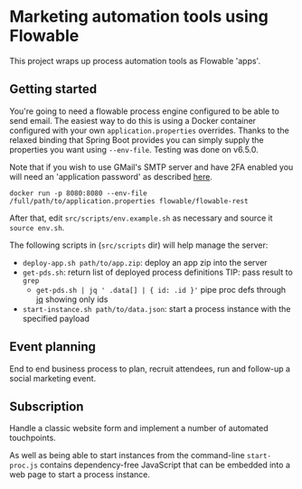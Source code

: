Marketing automation tools using Flowable
=========================================

This project wraps up process automation tools as Flowable 'apps'.

Getting started
---------------

You're going to need a flowable process engine configured to be able to send email. The easiest way to do this is using a Docker container configured with your own `application.properties` overrides. Thanks to the relaxed binding that Spring Boot provides you can simply supply the properties you want using `--env-file`. Testing was done on v6.5.0.

Note that if you wish to use GMail's SMTP server and have 2FA enabled you will need an 'application password' as described [here](https://support.google.com/mail/answer/185833?hl=en).

```
docker run -p 8080:8080 --env-file /full/path/to/application.properties flowable/flowable-rest
```

After that, edit `src/scripts/env.example.sh` as necessary and source it `source env.sh`.

The following scripts in (`src/scripts` dir) will help manage the server:

- `deploy-app.sh path/to/app.zip`: deploy an app zip into the server
- `get-pds.sh`: return list of deployed process definitions TIP: pass result to `grep`
  - `get-pds.sh | jq ' .data[] | { id: .id }'` pipe proc defs through [jq](https://stedolan.github.io/jq/) showing only ids
- `start-instance.sh path/to/data.json`: start a process instance with the specified payload

Event planning
--------------

End to end business process to plan, recruit attendees, run and follow-up a social marketing event.

Subscription
------------

Handle a classic website form and implement a number of automated touchpoints.

As well as being able to start instances from the command-line `start-proc.js` contains dependency-free JavaScript that can be embedded into a web page to start a process instance.

